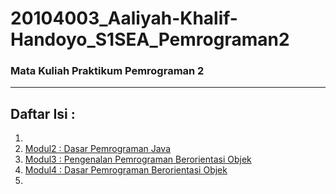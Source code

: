 # 20104003_Aaliyah-Khalif-Handoyo_S1SEA_Pemrograman2
### Mata Kuliah Praktikum Pemrograman 2

<hr>

## Daftar Isi :
1.
2.  [Modul2 : Dasar Pemrograman Java](https://github.com/kucing31/20104003_Aaliyah-Khalif-Handoyo_S1SEA_Pemrograman2/tree/Modul0)
3.  [Modul3 : Pengenalan Pemrograman Berorientasi Objek](https://github.com/kucing31/20104003_Aaliyah-Khalif-Handoyo_S1SEA_Pemrograman2/tree/Modul3)
4.  [Modul4 : Dasar Pemrograman Berorientasi Objek](https://github.com/kucing31/20104003_Aaliyah-Khalif-Handoyo_S1SEA_Pemrograman2/tree/Modul4)
5.
